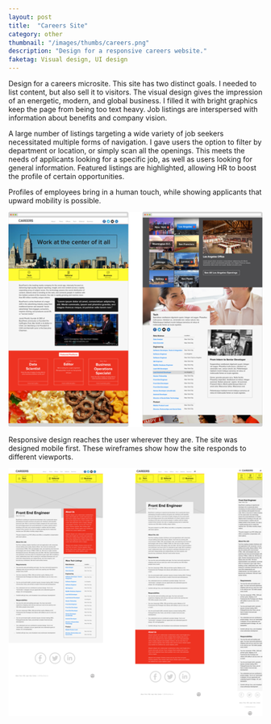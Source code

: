 ```yaml
---
layout: post
title:  "Careers Site"
category: other
thumbnail: "/images/thumbs/careers.png"
description: "Design for a responsive careers website."
faketag: Visual design, UI design
---
```


Design for a careers microsite. This site has two distinct goals. I needed to list content, but also sell it to visitors. The visual design gives the impression of an energetic, modern, and global business. I filled it with bright graphics keep the page from being too text heavy. Job listings are interspersed with information about benefits and company vision.

A large number of listings targeting a wide variety of job seekers necessitated multiple forms of navigation. I gave users the option to filter by department or location, or simply scan all the openings. This meets the needs of applicants looking for a specific job, as well as users looking for general information. Featured listings are highlighted, allowing HR to boost the profile of certain opportunities.  

Profiles of employees bring in a human touch, while showing applicants that upward mobility is possible. 

![Desktop version of careers site](/images/other-careers1.png)

Responsive design reaches the user wherever they are. The site was designed mobile first. These wireframes show how the site responds to different viewports.

![Desktop, tablet, and mobile version of site](/images/other-careers2.png)